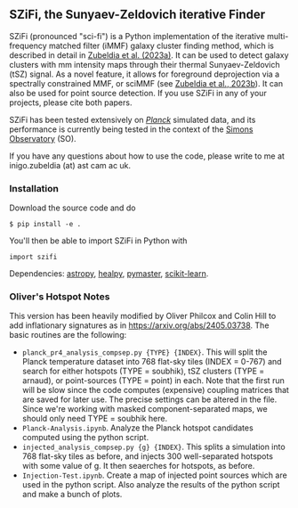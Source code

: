 ## SZiFi, the Sunyaev-Zeldovich iterative Finder

SZiFi (pronounced "sci-fi") is a Python implementation of the iterative multi-frequency matched filter (iMMF) galaxy cluster finding method, which is described in detail in [Zubeldia et al. (2023a)](https://ui.adsabs.harvard.edu/abs/2023MNRAS.522.4766Z/abstract). It can be used to detect galaxy clusters with mm intensity maps through their thermal Sunyaev-Zeldovich (tSZ) signal. As a novel feature, it allows for foreground deprojection via a spectrally constrained MMF, or sciMMF (see [Zubeldia et al., 2023b](https://ui.adsabs.harvard.edu/abs/2023MNRAS.522.5123Z/abstract)). It can also be used for point source detection. If you use SZiFi in any of your projects, please cite both papers.

SZiFi has been tested extensively on [*Planck*](https://pla.esac.esa.int/#home) simulated data, and its performance is currently being tested in the context of the [Simons Observatory](https://simonsobservatory.org) (SO).

If you have any questions about how to use the code, please write to me at inigo.zubeldia (at) ast cam ac uk.

### Installation

Download the source code and do 
```
$ pip install -e .
```
You'll then be able to import SZiFi in Python with
```
import szifi
```
Dependencies: [astropy](https://www.astropy.org), [healpy](https://healpy.readthedocs.io/en/latest/), [pymaster](https://namaster.readthedocs.io), [scikit-learn](https://scikit-learn.org/stable/).

### Oliver's Hotspot Notes
This version has been heavily modified by Oliver Philcox and Colin Hill to add inflationary signatures as in https://arxiv.org/abs/2405.03738. The basic routines are the following:
- ```planck_pr4_analysis_compsep.py {TYPE} {INDEX}```. This will split the Planck temperature dataset into 768 flat-sky tiles (INDEX = 0-767) and search for either hotspots (TYPE = soubhik), tSZ clusters (TYPE = arnaud), or point-sources (TYPE = point) in each. Note that the first run will be slow since the code computes (expensive) coupling matrices that are saved for later use. The precise settings can be altered in the file. Since we're working with masked component-separated maps, we should only need TYPE = soubhik here. 
- ```Planck-Analysis.ipynb```. Analyze the Planck hotspot candidates computed using the python script.
- ```injected_analysis_compsep.py {g} {INDEX}```. This splits a simulation into 768 flat-sky tiles as before, and injects 300 well-separated hotspots with some value of g. It then seaerches for hotspots, as before.
- ```Injection-Test.ipynb```. Create a map of injected point sources which are used in the python script. Also analyze the results of the python script and make a bunch of plots.
